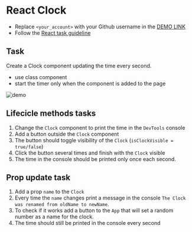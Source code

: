 # React Clock
- Replace `<your_account>` with your Github username in the
 [DEMO LINK](https://DmytroArkhypenko.github.io/react_clock/)
- Follow the [React task guideline](https://github.com/mate-academy/react_task-guideline#react-tasks-guideline)

## Task
Create a Clock component updating the time every second.
- use class component
- start the timer only when the component is added to the page

![demo](./screenshot.png)

## Lifecicle methods tasks
1. Change the `Clock` component to print the time in the `DevTools` console
1. Add a button outside the `Clock` component
1. The button should toggle visibility of the `Clock` (`isClockVisible = true/false`)
1. Click the button several times and finish with the `Clock` visible
1. The time in the console should be printed only once each second.

## Prop update task
1. Add a prop `name` to the `Clock`
1. Every time the `name` changes print a message in the console `The Clock was renamed from oldName to newName`.
1. To check if it works add a button to the `App` that will set a random number as a name for the clock.
1. The time should still be printed in the console every second
